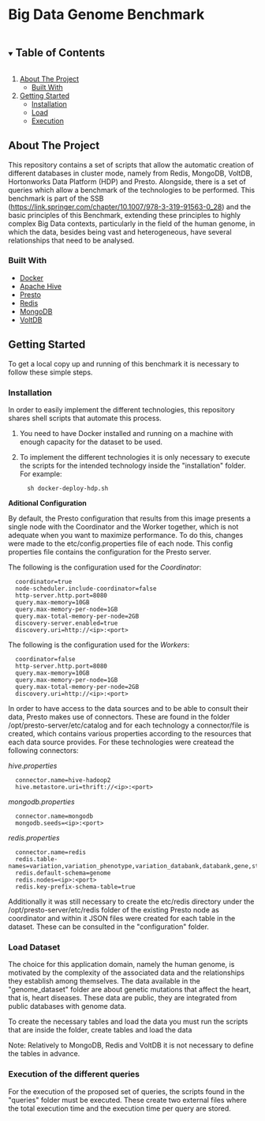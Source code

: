 # Big Data Genome Benchmark

<!-- TABLE OF CONTENTS -->
<details open="open">
  <summary><h2 style="display: inline-block">Table of Contents</h2></summary>
  <ol>
    <li>
      <a href="#about-the-project">About The Project</a>
      <ul>
        <li><a href="#built-with">Built With</a></li>
      </ul>
    </li>
    <li>
      <a href="#Getting Started">Getting Started</a>
      <ul>
        <li><a href="#Installation">Installation</a></li>
        <li><a href="#load-dataset">Load</a></li>
        <li><a href="#Execution-of-the-different-queries">Execution</a></li>
      </ul>
    </li>
  </ol>
</details>

<!-- ABOUT THE PROJECT -->
## About The Project

This repository contains a set of scripts that allow the automatic creation of different databases in cluster mode, namely from Redis, MongoDB, VoltDB, Hortonworks Data Platform (HDP) and Presto. Alongside, there is a set of queries which allow a benchmark of the technologies to be performed. This benchmark is part of the SSB (https://link.springer.com/chapter/10.1007/978-3-319-91563-0_28) and the basic principles of this Benchmark, extending these principles to highly complex Big Data contexts, particularly in the field of the human genome, in which the data, besides being vast and heterogeneous, have several relationships that need to be analysed.

### Built With

* [Docker](https://www.docker.com/)
* [Apache Hive](https://hive.apache.org/)
* [Presto](https://prestodb.io/)
* [Redis](https://redis.io/)
* [MongoDB](https://www.mongodb.com/2)
* [VoltDB](https://www.voltdb.com/)

<!-- GETTING STARTED -->
## Getting Started

To get a local copy up and running of this benchmark it is necessary to follow these simple steps.

### Installation

In order to easily implement the different technologies, this repository shares shell scripts that automate this process.

1. You need to have Docker installed and running on a machine with enough capacity for the dataset to be used.
   
2. To implement the different technologies it is only necessary to execute the scripts for the intended technology inside the "installation" folder. For example:
    ```
      sh docker-deploy-hdp.sh
    ```
    
__Aditional Configuration__

By default, the Presto configuration that results from this image presents a single node with the Coordinator and the Worker together, which is not adequate when you want to maximize performance. To do this, changes were made to the etc/config.properties file of each node. This config properties file contains the configuration for the Presto server.

The following is the configuration used for the *Coordinator*:
  ```
    coordinator=true
    node-scheduler.include-coordinator=false
    http-server.http.port=8080
    query.max-memory=10GB
    query.max-memory-per-node=1GB
    query.max-total-memory-per-node=2GB
    discovery-server.enabled=true
    discovery.uri=http://<ip>:<port>
  ```
The following is the configuration used for the *Workers*:
  ```
    coordinator=false
    http-server.http.port=8080
    query.max-memory=10GB
    query.max-memory-per-node=1GB
    query.max-total-memory-per-node=2GB
    discovery.uri=http://<ip>:<port>
  ```
  
In order to have access to the data sources and to be able to consult their data, Presto makes use of connectors. These are found in the folder /opt/presto-server/etc/catalog and for each technology a connector/file is created, which contains various properties according to the resources that each data source provides. For these technologies were createad the following connectors:

*hive.properties*
  ```
    connector.name=hive-hadoop2
    hive.metastore.uri=thrift://<ip>:<port>
  ```
*mongodb.properties*
  ```
    connector.name=mongodb
    mongodb.seeds=<ip>:<port>
  ```
*redis.properties*
  ```
    connector.name=redis
    redis.table-names=variation,variation_phenotype,variation_databank,databank,gene,statistical_evidence,date_object
    redis.default-schema=genome
    redis.nodes=<ip>:<port>
    redis.key-prefix-schema-table=true
  ```
Additionally it was still necessary to create the etc/redis directory under the /opt/presto-server/etc/redis folder of the existing Presto node as coordinator and within it JSON files were created for each table in the dataset. These can be consulted in the "configuration" folder.

### Load Dataset

The choice for this application domain, namely the human genome, is motivated by the complexity of the associated data and the relationships they establish among themselves. The data available in the "genome_dataset" folder are about genetic mutations that affect the heart, that is, heart diseases. These data are public, they are integrated from public databases with genome data.

To create the necessary tables and load the data you must run the scripts that are inside the folder, create tables and load the data

Note: Relatively to MongoDB, Redis and VoltDB it is not necessary to define the tables in advance.

### Execution of the different queries 

For the execution of the proposed set of queries, the scripts found in the "queries" folder must be executed. These create two external files where the total execution time and the execution time per query are stored.
